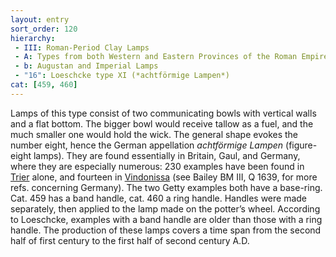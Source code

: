 ```yaml
---
layout: entry
sort_order: 120
hierarchy:
 - III: Roman-Period Clay Lamps
 - A: Types from both Western and Eastern Provinces of the Roman Empire
 - b: Augustan and Imperial Lamps
 - "16": Loeschcke type XI (*achtförmige Lampen*)
cat: [459, 460]
---
```


Lamps of this type consist of two communicating bowls with vertical walls and a flat bottom. The bigger bowl would receive tallow as a fuel, and the much smaller one would hold the wick. The general shape evokes the number eight, hence the German appellation *achtförmige Lampen* (figure-eight lamps). They are found essentially in Britain, Gaul, and Germany, where they are especially numerous: 230 examples have been found in <a href='../../map/#loc_108894'>Trier</a> alone, and fourteen in <a href='../../map/#loc_177661'>Vindonissa</a> (see Bailey BM III, Q 1639, for more refs. concerning Germany). The two Getty examples both have a base-ring. Cat. 459 has a band handle, cat. 460 a ring handle. Handles were made separately, then applied to the lamp made on the potter’s wheel. According to Loeschcke, examples with a band handle are older than those with a ring handle. The production of these lamps covers a time span from the second half of first century to the first half of second century A.D.
